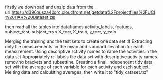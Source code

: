 firstly we download and unzip data from the url:https://d396qusza40orc.cloudfront.net/getdata%2Fprojectfiles%2FUCI%20HAR%20Dataset.zip

then read all the tables into dataframes
activity_labels, features, subject_test, subject_train
X_test, X_train, y_test, y_train

Merging the training and the test sets to create one data set df
Extracting only the measurements on the mean and standard deviation for each measurement. 
Using descriptive activity names to name the activities in the data set
Appropriately re-labels the data set with descriptive activity names. removing brackets and subsetting.
Creating a final, independent tidy data set with the average of each variable for each activity and each subject. 
Melting data and calculating averages, then write it to "tidy_dataset.txt"
